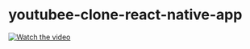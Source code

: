 # youtubee-clone-react-native-app
[![Watch the video](https://img.youtube.com/vi/vuShdsWRwvI/maxresdefault.jpg)](https://youtu.be/vuShdsWRwvI)
